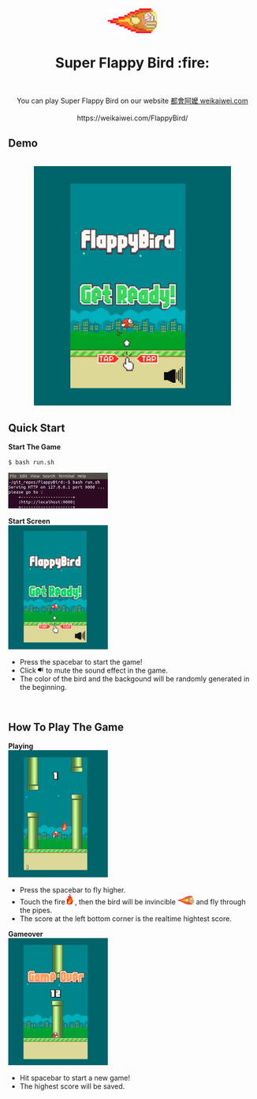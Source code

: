 <p align="center">
    <br>
      <img src="./readme_material/redbird-upflap-fire.png" width="20%">
    <br>
  <h1 align="center">
    Super Flappy Bird :fire:
  </h1>
</p>

<br>

<p align="center"> You can play Super Flappy Bird on our website <a href="https://weikaiwei.com">都會阿嬤 weikaiwei.com</a> <br><br>https://weikaiwei.com/FlappyBird/ </p>

## Demo
<p align="center">
    <br>
      <img src="./readme_material/demo.gif" width=400px>
    <br>
</p>


## Quick Start
<b>Start The Game</b><br>
```
$ bash run.sh
```
<img src="./readme_material/terminal.png" width="40%">

<b>Start Screen</b><br>
<img src="./readme_material/startScreen.png" width="40%">

* Press the spacebar to start the game!
* Click <img src="./readme_material/soundOn.png" width="2.5%"> to mute the sound effect in the game.
* The color of the bird and the backgound will be randomly generated in the beginning.
<br>

## How To Play The Game

<b>Playing</b><br>
<img src="./readme_material/playingScreen.png" width="40%">

* Press the spacebar to fly higher.
* Touch the fire <img src="./readme_material/fire.png" width="2.5%"> 
  , then the bird will be invincible <img src="./readme_material/redbird-upflap-fire.png" width="7%"> 
  and fly through the pipes.
* The score at the left bottom corner is the realtime hightest score.

<b>Gameover</b><br>
<img src="./readme_material/gameoverScreen.png" width="40%">

* Hit spacebar to start a new game!
* The highest score will be saved.
